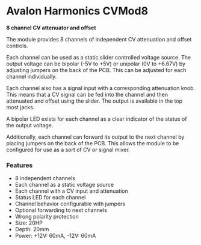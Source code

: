 # Avalon Harmonics CVMod8

**8 channel CV attenuator and offset**

The module provides 8 channels of independent CV attenuation and offset controls.

Each channel can be used as a static slider controlled voltage source. The output voltage can be bipolar (-5V to +5V)  or unipolar (0V to +6.67V) by adjusting jumpers on the back of the PCB. This can be adjusted for each channel individually.

Each channel also has a signal input with a corresponding attenuation knob. This means that a CV signal can be fed into the channel and then attenuated and offset using the slider. The output is available in the top most jacks.

A bipolar LED exists for each channel as a clear indicator of the status of the output voltage.

Additionally, each channel can forward its output to the next channel by placing jumpers on the back of the PCB. This allows the module to be configured for use as a sort of CV or signal mixer.

### Features

* 8 independent channels
* Each channel as a static voltage source
* Each channel with a CV input and attenuation
* Status LED for each channel
* Channel behavior configurable with jumpers
* Optional forwarding to next channels
* Wrong polarity protection
* Size: 20HP
* Depth: 20mm
* Power: +12V: 60mA, -12V: 60mA